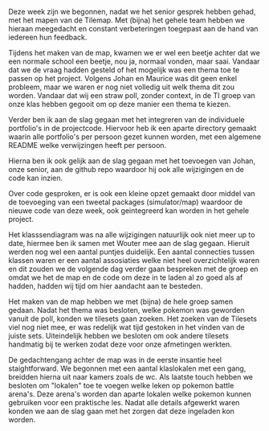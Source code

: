 Deze week zijn we begonnen, nadat we het senior gesprek hebben gehad, met het mapen van de Tilemap. Met (bijna) het gehele team hebben we hieraan meegedacht en constant verbeteringen toegepast aan de hand van iedereen hun feedback.  

Tijdens het maken van de map, kwamen we er wel een beetje achter dat we een normale school een beetje, nou ja, normaal vonden, maar saai. Vandaar dat we de vraag hadden gesteld of het mogelijk was een thema toe te passen op het project. Volgens Johan en Maurice was dit geen enkel probleem, maar we waren er nog niet volledig uit welk thema dit zou worden. Vandaar dat wij een straw poll, zonder context, in de TI groep van onze klas hebben gegooit om op deze manier een thema te kiezen.

Verder ben ik aan de slag gegaan met het integreren van de individuele portfolio's in de projectcode. Hiervoor heb ik een aparte directory gemaakt waarin alle portfolio's per persoon gezet kunnen worden, met een algemene README welke verwijzingen heeft per persoon.

Hierna ben ik ook gelijk aan de slag gegaan met het toevoegen van Johan, onze senior, aan de github repo waardoor hij ook alle wijzigingen en de code kan inzien.

Over code gesproken, er is ook een kleine opzet gemaakt door middel van de toevoeging van een tweetal packages (simulator/map) waardoor de nieuwe code van deze week, ook geintegreerd kan worden in het gehele project.

Het klasssendiagram was na alle wijzigingen natuurlijk ook niet meer up to date, hiermee ben ik samen met Wouter mee aan de slag gegaan. Hieruit werden nog wel een aantal puntjes duidelijk. Een aantal connecties tussen klassen waren er een aantal assosiaties welke niet heel overzichtelijk waren en dit zouden we de volgende dag verder gaan bespreken met de groep en omdat we het de map en de code om deze in te laden al zo goed als af hadden, hadden wij tijd om hier aandacht aan te besteden.

Het maken van de map hebben we met (bijna) de hele groep samen gedaan. Nadat het thema was besloten, welke pokemon was geworden vanuit de poll, konden we tilesets gaan zoeken.
Het zoeken van de Tilesets viel nog niet mee, er was redelijk wat tijd gestoken in het vinden van de juiste sets. Uiteindelijk hebben we besloten om ook andere tilesets handmatig bij te werken zodat deze voor onze afmetingen werkten.

De gedachtengang achter de map was in de eerste insantie heel staightforward. We begonnen met een aantal klaslokalen met een gang, breidden hierna uit naar kamers zoals de wc. Als laatste touch hebben we besloten om "lokalen" toe te voegen welke leken op pokemon battle arena's. Deze arena's worden dan aparte lokalen welke pokemon kunnen gebruiken voor een praktische les. Nadat alle details afgewerkt waren konden we aan de slag gaan met het zorgen dat deze ingeladen kon worden.